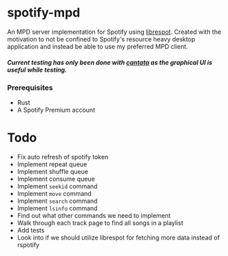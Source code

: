 # spotify-mpd

An MPD server implementation for Spotify using [librespot](https://github.com/librespot-org/librespot).
Created with the motivation to not be confined to Spotify's resource heavy desktop application and instead be able to use my preferred MPD client.

##### Current testing has only been done with [cantata](https://github.com/CDrummond/cantata) as the graphical UI is useful while testing.

### Prerequisites

* Rust
* A Spotify Premium account

# Todo

* Fix auto refresh of spotify token
* Implement repeat queue
* Implement shuffle queue
* Implement consume queue
* Implement `seekid` command
* Implement `move` command
* Implement `search` command
* Implement `lsinfo` command
* Find out what other commands we need to implement
* Walk through each track page to find all songs in a playlist
* Add tests
* Look into if we should utilize librespot for fetching more data instead of rspotify